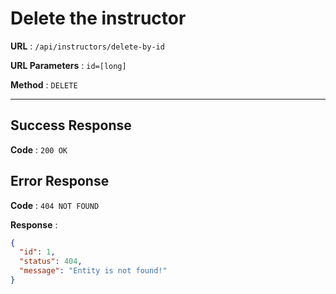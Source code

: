 # Delete the instructor

**URL** : `/api/instructors/delete-by-id`

**URL Parameters** : `id=[long]`

**Method** : `DELETE`

---

## Success Response

**Code** : `200 OK`

## Error Response

**Code** : `404 NOT FOUND`

**Response** :

```json
{
  "id": 1,
  "status": 404,
  "message": "Entity is not found!"
}
```